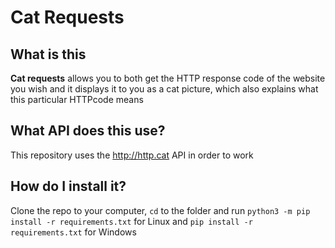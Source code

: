 # Cat Requests #
## What is this ##
**Cat requests** allows you to both get the HTTP response code of the website you wish and it displays it to you as a cat picture, which also explains what this particular HTTPcode means
## What API does this use? ##
This repository uses the http://http.cat API in order to work
## How do I install it? ###
Clone the repo to your computer, `cd` to the folder and run `python3 -m pip install -r requirements.txt` for Linux and `pip install -r requirements.txt` for Windows
